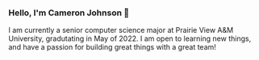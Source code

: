 ### Hello, I'm Cameron Johnson 👋

I am currently a senior computer science major at Prairie View A&M University, gradutating in May of 2022. I am open to learning new things, and have a passion for building great things with a great team!


